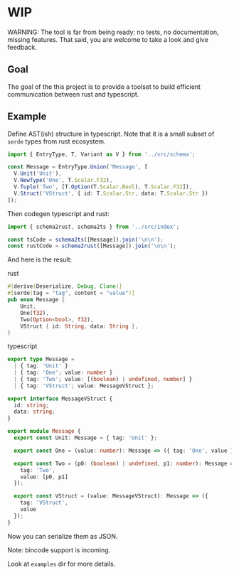 # WIP

WARNING: The tool is far from being ready: no tests, no documentation, missing features. That said, you are welcome to take a look and give feedback.

## Goal

The goal of the this project is to provide a toolset to build efficient communication between rust and typescript.

## Example

Define AST(ish) structure in typescript. Note that it is a small subset of `serde` types from rust ecosystem.

```ts
import { EntryType, T, Variant as V } from '../src/schema';

const Message = EntryType.Union('Message', [
  V.Unit('Unit'),
  V.NewType('One', T.Scalar.F32),
  V.Tuple('Two', [T.Option(T.Scalar.Bool), T.Scalar.F32]),
  V.Struct('VStruct', { id: T.Scalar.Str, data: T.Scalar.Str })
]);
```

Then codegen typescript and rust:

```ts
import { schema2rust, schema2ts } from '../src/index';

const tsCode = schema2ts([Message]).join('\n\n');
const rustCode = schema2rust([Message]).join('\n\n');
```

And here is the result:

rust

```rs
#[derive(Deserialize, Debug, Clone)]
#[serde(tag = "tag", content = "value")]
pub enum Message {
    Unit,
    One(f32),
    Two(Option<bool>, f32),
    VStruct { id: String, data: String },
}
```

typescript

```ts
export type Message =
  | { tag: 'Unit' }
  | { tag: 'One'; value: number }
  | { tag: 'Two'; value: [(boolean) | undefined, number] }
  | { tag: 'VStruct'; value: MessageVStruct };

export interface MessageVStruct {
  id: string;
  data: string;
}

export module Message {
  export const Unit: Message = { tag: 'Unit' };

  export const One = (value: number): Message => ({ tag: 'One', value });

  export const Two = (p0: (boolean) | undefined, p1: number): Message => ({
    tag: 'Two',
    value: [p0, p1]
  });

  export const VStruct = (value: MessageVStruct): Message => ({
    tag: 'VStruct',
    value
  });
}
```

Now you can serialize them as JSON.

Note: bincode support is incoming.

Look at `examples` dir for more details.
